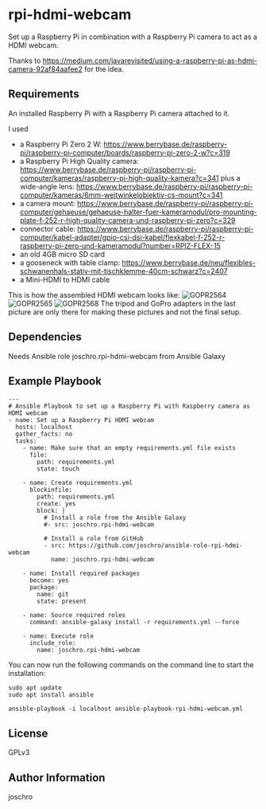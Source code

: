 rpi-hdmi-webcam
============================

Set up a Raspberry Pi in combination with a Raspberry Pi camera to act as a HDMI webcam.

Thanks to https://medium.com/javarevisited/using-a-raspberry-pi-as-hdmi-camera-92af84aafee2 for the idea.

Requirements
------------

An installed Raspberry Pi with a Raspberry Pi camera attached to it.

I used
* a Raspberry Pi Zero 2 W: https://www.berrybase.de/raspberry-pi/raspberry-pi-computer/boards/raspberry-pi-zero-2-w?c=319
* a Raspberry Pi High Quality camera: https://www.berrybase.de/raspberry-pi/raspberry-pi-computer/kameras/raspberry-pi-high-quality-kamera?c=341
  plus a wide-angle lens: https://www.berrybase.de/raspberry-pi/raspberry-pi-computer/kameras/6mm-weitwinkelobjektiv-cs-mount?c=341
* a camera mount: https://www.berrybase.de/raspberry-pi/raspberry-pi-computer/gehaeuse/gehaeuse-halter-fuer-kameramodul/pro-mounting-plate-f-252-r-high-quality-camera-und-raspberry-pi-zero?c=329
* connector cable: https://www.berrybase.de/raspberry-pi/raspberry-pi-computer/kabel-adapter/gpio-csi-dsi-kabel/flexkabel-f-252-r-raspberry-pi-zero-und-kameramodul?number=RPIZ-FLEX-15
* an old 4GB micro SD card
* a gooseneck with table clamp: https://www.berrybase.de/neu/flexibles-schwanenhals-stativ-mit-tischklemme-40cm-schwarz?c=2407
* a Mini-HDMI to HDMI cable

This is how the assembled HDMI webcam looks like:
![GOPR2564](https://user-images.githubusercontent.com/12337748/156064537-88d74503-3181-46ec-85c7-d7ed30516b0c.jpg)
![GOPR2565](https://user-images.githubusercontent.com/12337748/156064572-9f8a8dea-663f-42f4-9fae-ec8e7af7ad8f.jpg)
![GOPR2568](https://user-images.githubusercontent.com/12337748/156064607-f25f4fa1-00a4-4abb-a4be-72a0b9df3b04.jpg)
The tripod and GoPro adapters in the last picture are only there for making these pictures and not the final setup.

Dependencies
------------

Needs Ansible role joschro.rpi-hdmi-webcam from Ansible Galaxy 

Example Playbook
----------------

```
---
# Ansible Playbook to set up a Raspberry Pi with Raspberry camera as HDMI webcam
- name: Set up a Raspberry Pi HDMI webcam
  hosts: localhost
  gather_facts: no
  tasks:
    - name: Make sure that an empty requirements.yml file exists
      file:
        path: requirements.yml
        state: touch

    - name: Create requirements.yml
      blockinfile:
        path: requirements.yml
        create: yes
        block: |
          # Install a role from the Ansible Galaxy
          #- src: joschro.rpi-hdmi-webcam
          
          # Install a role from GitHub
          - src: https://github.com/joschro/ansible-role-rpi-hdmi-webcam
            name: joschro.rpi-hdmi-webcam

    - name: Install required packages
      become: yes
      package:
        name: git
        state: present

    - name: Source required roles
      command: ansible-galaxy install -r requirements.yml --force

    - name: Execute role
      include_role:
        name: joschro.rpi-hdmi-webcam
```

You can now run the following commands on the command line to start the installation:
```
sudo apt update
sudo apt install ansible

ansible-playbook -i localhost ansible-playbook-rpi-hdmi-webcam.yml
```

License
-------

GPLv3

Author Information
------------------

joschro
